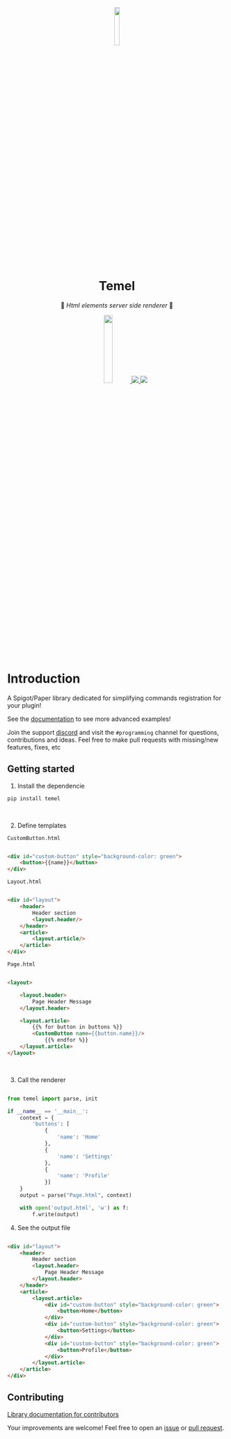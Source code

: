 <div align="center" >
<a target="blank" >
<img src="https://github.com/user-attachments/assets/95823146-0171-4619-8eb0-d862f801a5ad" width="15%" >
</a>
</div>
<div align="center" >
<h1>Temel</h1>


🚀 *Html elements server side renderer* ️🚀

<div align="center" >
<a href="https://central.sonatype.com/artifact/io.github.jwdeveloper.spigot.commands/core" target="blank" >
<img src="https://img.shields.io/maven-central/v/io.github.jwdeveloper.spigot.commands/core" width="20%" >
</a>

<a href="https://discord.gg/e2XwPNTBBr" target="blank" >
<img src="https://img.shields.io/badge/Discord-%235865F2.svg?style=for-the-badge&logo=discord&logoColor=white" >
</a>

<a target="blank" >
<img src="https://img.shields.io/badge/python-3670A0?style=for-the-badge&logo=python&logoColor=ffdd54" >
</a>
</div>
</div>

# Introduction

A Spigot/Paper library dedicated for simplifying commands registration for your plugin!

See the [documentation](https://github.com/jwdeveloper/Temel) to see more advanced examples!

Join the support [discord](https://discord.gg/2hu6fPPeF7) and visit the `#programming` channel for questions,
contributions and ideas. Feel free to make pull requests with missing/new features, fixes, etc

## Getting started

1. Install the dependencie

```xml
pip install temel
```

<br>

2. Define templates

`CustomButton.html`

```html

<div id="custom-button" style="background-color: green">
    <button>{{name}}</button>
</div>
```

`Layout.html`

```html

<div id="layout">
    <header>
        Header section
        <layout.header/>
    </header>
    <article>
        <layout.article/>
    </article>
</div>
```

`Page.html`

```html

<layout>

    <layout.header>
        Page Header Message
    </layout.header>

    <layout.article>
        {{% for button in buttons %}}
        <CustomButton name={{button.name}}/>
            {{% endfor %}}
    </layout.article>
</layout>
```

<br>

3. Call the renderer

```python

from temel import parse, init

if __name__ == '__main__':
    context = {
        'buttons': [
            {
                'name': 'Home'
            },
            {
                'name': 'Settings'
            },
            {
                'name': 'Profile'
            }]
    }
    output = parse("Page.html", context)

    with open('output.html', 'w') as f:
        f.write(output)
```

4. See the output file

```html

<div id="layout">
    <header>
        Header section
        <layout.header>
            Page Header Message
        </layout.header>
    </header>
    <article>
        <layout.article>
            <div id="custom-button" style="background-color: green">
                <button>Home</button>
            </div>
            <div id="custom-button" style="background-color: green">
                <button>Settings</button>
            </div>
            <div id="custom-button" style="background-color: green">
                <button>Profile</button>
            </div>
        </layout.article>
    </article>
</div>
```

## Contributing

[Library documentation for contributors](https://github.com/jwdeveloper/Temel)

Your improvements are welcome! Feel free to open an <a href="https://github.com/jwdeveloper/Temel/issues">issue</a>
or <a href="https://github.com/jwdeveloper/Temel/pulls">pull request</a>.
